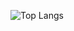![Top Langs](https://github-readme-stats.vercel.app/api/top-langs/?username=<깃허브이름>&layout=compact&theme=dracula)
